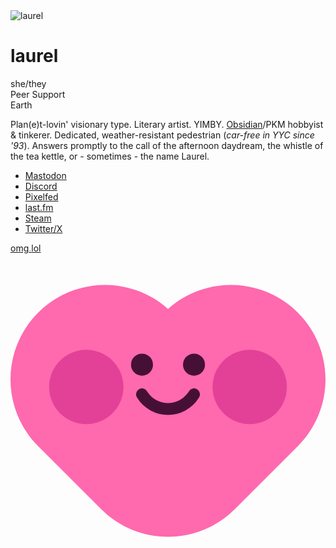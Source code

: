 <!DOCTYPE html>
<html lang="en">
  <head>
    <title>
      @laurel
    </title>
    <meta charset="utf-8">
    <meta property="og:type" content="website">
    <meta property="og:title" content="@laurel">
    <meta property="og:description" content="@laurel is on omg.lol!">
    <meta property="og:image" content="https://profiles.cache.lol/laurel/picture?v=1719328242.8442">
    <meta name="viewport" content="width=device-width">
    <link href="https://cdn.cache.lol/profiles/themes/css/base.css?v=2024-01-09d" rel="stylesheet">
    <link href="https://cdn.cache.lol/profiles/themes/css/catppuccin-mocha.css" rel="stylesheet">
    <style>
        .prami-body { fill: #ff69ad; }
        .prami-left-eye, .prami-right-eye { fill: #461036; }
        .prami-left-eye-pupil, .prami-right-eye-pupil { stroke: #461036; }
        .prami-left-cheek, .prami-right-cheek { fill: #e34198; }
        .prami-mouth { stroke: #461036; }
    </style>
  </head>
  <body>
    <main>
      <div id="profile-picture-container">
        <img class="u-photo" alt="laurel" id="profile-picture" src="https://profiles.cache.lol/laurel/picture?v=1719328234">
      </div>
      <h1 id="name">
        laurel <a id="verification" style="text-decoration: none; border: 0;" href="https://home.omg.lol/lookup/laurel"><i class="omg-icon omg-verified"></i></a>
      </h1>
      <div class="metadata" id="pronouns">
        she/they
      </div>
      <div class="metadata" id="occupation">
        <i class="fa-solid fa-fw fa-briefcase"></i> Peer Support
      </div>
      <div class="metadata" id="location">
        <i class="fa-solid fa-fw fa-location-dot"></i> Earth
      </div>
      <div id="details"></div>
      <div id="bio">
        <p>
          Plan(e)t-lovin' visionary type. Literary artist. YIMBY. <a rel="me" href="https://obsidian.md">Obsidian</a>/PKM hobbyist & tinkerer. Dedicated, weather-resistant pedestrian (<i>car-free in YYC since '93</i>). Answers promptly to the call of the afternoon daydream, the whistle of the tea kettle, or - sometimes - the name Laurel.
        </p>
      </div>
      <div id="profile-items">
        <ul class="fa-ul">
          <li>
            <span class="fa-li"><i class="fa-brands fa-mastodon"></i></span><a rel="me" href="https://social.lol/@laurel">Mastodon</a>
          </li>
          <li>
            <span class="fa-li"><i class="fa-brands fa-discord"></i></span><a rel="me" href="https://discordapp.com/users/susurrance">Discord</a>
          </li>
          <li>
            <span class="fa-li"><i class="omg-icon omg-pixelfed"></i></span><a rel="me" href="https://pixey.org/laurel">Pixelfed</a>
          </li>
          <li>
            <span class="fa-li"><i class="fa-brands fa-lastfm"></i></span><a rel="me" href="https://www.last.fm/user/laurel___">last.fm</a>
          </li>
          <li>
            <span class="fa-li"><i class="fa-brands fa-steam"></i></span><a rel="me" href="https://steamcommunity.com/id/2tongued/">Steam</a>
          </li>
          <li>
            <span class="fa-li"><i class="fa-brands fa-twitter"></i></span><a rel="me" href="https://x.com/rreliquiae">Twitter/X</a>
          </li>
        </ul>
      </div>
      <div id="footer">
        <a href="https://home.omg.lol/referred-by/laurel"><span class="logotype">omg<span class="logotype dot" style="color: #f06595;">.</span>lol</span><br>
        <svg viewbox="0 0 500 500" xmlns="http://www.w3.org/2000/svg" id="prami">
        <g transform="matrix(1.886789, 0, 0, -1.886789, -351.413971, 1414.84082)">
          <g id="prami-body" transform="matrix(1, 0, 0, 1, 318.75, 511.366486)">
            <path d="m 0,0 c -20.346,0 -40.691,7.762 -56.215,23.285 l -53,53 c -31.047,31.047 -31.047,81.383 0,112.43 29.997,29.997 78,31.012 109.215,3.044 31.216,27.967 79.219,26.952 109.215,-3.044 31.047,-31.047 31.047,-81.383 0,-112.43 l -53,-53 C 40.692,7.762 20.346,0 0,0" style="fill-opacity:1;fill-rule:nonzero;stroke:none" class="prami-body"></path>
          </g>
          <g id="prami-left-eye-pupil" transform="matrix(1, 0, 0, 1, 303.125, 656.25)">
            <path d="m 0,0 c 0,-3.452 -2.798,-6.25 -6.25,-6.25 -3.452,0 -6.25,2.798 -6.25,6.25 0,3.452 2.798,6.25 6.25,6.25 C -2.798,6.25 0,3.452 0,0" style="fill-opacity:1;fill-rule:nonzero;stroke:none" class="prami-left-eye"></path>
          </g>
          <g id="prami-left-eye" transform="matrix(1, 0, 0, 1, 303.125, 656.25)">
            <path d="m 0,0 c 0,-3.452 -2.798,-6.25 -6.25,-6.25 -3.452,0 -6.25,2.798 -6.25,6.25 0,3.452 2.798,6.25 6.25,6.25 C -2.798,6.25 0,3.452 0,0 Z" style="fill:none;stroke-width:6;stroke-linecap:butt;stroke-linejoin:miter;stroke-miterlimit:10;stroke-dasharray:none;stroke-opacity:1" class="prami-left-eye-pupil"></path>
          </g>
          <g id="prami-right-eye-pupil" transform="matrix(1, 0, 0, 1, 346.875, 656.25)">
            <path d="m 0,0 c 0,-3.452 -2.798,-6.25 -6.25,-6.25 -3.452,0 -6.25,2.798 -6.25,6.25 0,3.452 2.798,6.25 6.25,6.25 C -2.798,6.25 0,3.452 0,0 Z" style="fill:none;stroke-width:6;stroke-linecap:butt;stroke-linejoin:miter;stroke-miterlimit:10;stroke-dasharray:none;stroke-opacity:1" class="prami-right-eye-pupil"></path>
          </g>
          <g id="prami-right-eye" transform="matrix(1, 0, 0, 1, 346.875, 656.25)">
            <path d="m 0,0 c 0,-3.452 -2.798,-6.25 -6.25,-6.25 -3.452,0 -6.25,2.798 -6.25,6.25 0,3.452 2.798,6.25 6.25,6.25 C -2.798,6.25 0,3.452 0,0" style="fill-opacity:1;fill-rule:nonzero;stroke:none" class="prami-left-eye"></path>
          </g>
          <g id="prami-left-cheek" transform="matrix(1, 0, 0, 1, 281.25, 637.5)">
            <path d="M 0,0 C 0,17.259 -13.991,31.25 -31.25,31.25 -48.509,31.25 -62.5,17.259 -62.5,0 c 0,-17.259 13.991,-31.25 31.25,-31.25 C -13.991,-31.25 0,-17.259 0,0" style="fill-opacity:1;fill-rule:nonzero;stroke:none" class="prami-left-cheek"></path>
          </g>
          <g id="prami-right-cheek" transform="matrix(1, 0, 0, 1, 418.75, 637.5)">
            <path d="M 0,0 C 0,17.259 -13.991,31.25 -31.25,31.25 -48.509,31.25 -62.5,17.259 -62.5,0 c 0,-17.259 13.991,-31.25 31.25,-31.25 C -13.991,-31.25 0,-17.259 0,0" style="fill-opacity:1;fill-rule:nonzero;stroke:none" class="prami-right-cheek"></path>
          </g>
          <g id="prami-mouth" transform="matrix(1, 0, 0, 1, 296.88681, 631.243286)">
            <path d="M 0,0 C 10.004,-16.325 33.722,-16.325 43.726,0" style="fill:none;stroke-width:10;stroke-linecap:round;stroke-linejoin:round;stroke-miterlimit:10;stroke-dasharray:none;stroke-opacity:1" class="prami-mouth"></path>
          </g>
        </g></svg></a>
      </div>
    </main>
  </body>
</html>